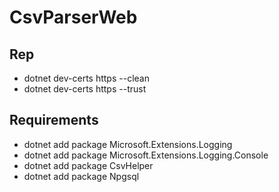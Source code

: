 # CsvParserWeb

## Rep 
- dotnet dev-certs https --clean
- dotnet dev-certs https --trust
## Requirements 
- dotnet add package Microsoft.Extensions.Logging
- dotnet add package Microsoft.Extensions.Logging.Console
- dotnet add package CsvHelper
- dotnet add package Npgsql
